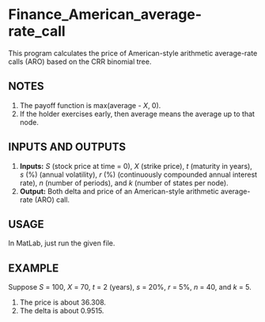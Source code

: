 # Finance_American_average-rate_call

This program calculates the price of American-style arithmetic average-rate calls (ARO) based on the CRR binomial tree.

## NOTES
1. The payoff function is max(average - *X*, 0). 
2. If the holder exercises early, then average means the average up to that node.

## INPUTS AND OUTPUTS
1. **Inputs:** *S* (stock price at time = 0), *X* (strike price), *t* (maturity in years), *s* (%) (annual volatility), *r* (%) (continuously compounded annual interest rate), *n* (number of periods), and *k* (number of states per node).
2. **Output:** Both delta and price of an American-style arithmetic average-rate (ARO) call. 

## USAGE
In MatLab, just run the given file.

## EXAMPLE
Suppose *S* = 100, *X* = 70, *t* = 2 (years), *s* = 20%, *r* = 5%, *n* = 40, and *k* = 5.
1. The price is about 36.308.
2. The delta is about 0.9515. 
